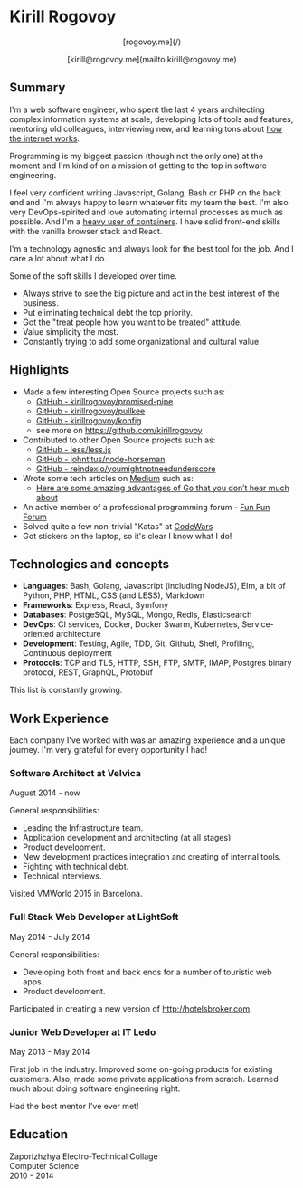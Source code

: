 # Kirill Rogovoy

<div style="text-align: center;">
    <p>[rogovoy.me](/)</p>
    <p>[kirill@rogovoy.me](mailto:kirill@rogovoy.me)</p>
</div>

## Summary
I'm a web software engineer, who spent the last 4 years architecting complex information systems at scale, developing lots of tools and features, mentoring old colleagues, interviewing new, and learning tons about [how the internet works](/hire/how-the-internet-works.gif).

Programming is my biggest passion (though not the only one) at the moment and I'm kind of on a mission of getting to the top in software engineering.

I feel very confident writing Javascript, Golang, Bash or PHP on the back end and I'm always happy to learn whatever fits my team the best. I'm also very DevOps-spirited and love automating internal processes as much as possible. And I'm a [heavy user of containers](/hire/docker-all-the-things.png). I have solid front-end skills with the vanilla browser stack and React.

I'm a technology agnostic and always look for the best tool for the job. And I care a lot about what I do.

Some of the soft skills I developed over time.
- Always strive to see the big picture and act in the best interest of the business.
- Put eliminating technical debt the top priority.
- Got the "treat people how you want to be treated" attitude.
- Value simplicity the most.
- Constantly trying to add some organizational and cultural value.

## Highlights
- Made a few interesting Open Source projects such as:
	- [GitHub - kirillrogovoy/promised-pipe](https://github.com/kirillrogovoy/promised-pipe)
	- [GitHub - kirillrogovoy/pullkee](https://github.com/kirillrogovoy/pullkee)
	- [GitHub - kirillrogovoy/konfig](https://github.com/kirillrogovoy/konfig)
	- see more on https://github.com/kirillrogovoy
- Contributed to other Open Source projects such as:
	- [GitHub - less/less.js](https://github.com/less/less.js/)
	- [GitHub - johntitus/node-horseman](https://github.com/johntitus/node-horseman)
	- [GitHub - reindexio/youmightnotneedunderscore](https://github.com/reindexio/youmightnotneedunderscore)
- Wrote some tech articles on [Medium](https://medium.com/@kirillrogovoy) such as:
    - [Here are some amazing advantages of Go that you don’t hear much about](https://medium.freecodecamp.org/here-are-some-amazing-advantages-of-go-that-you-dont-hear-much-about-1af99de3b23a)
- An active member of a professional programming forum - [Fun Fun Forum](https://www.funfunforum.com/)
- Solved quite a few non-trivial "Katas" at [CodeWars](https://www.codewars.com/users/kirillrogovoy)
- Got stickers on the laptop, so it's clear I know what I do!

## Technologies and concepts

- **Languages**: Bash, Golang, Javascript (including NodeJS), Elm, a bit of Python, PHP, HTML, CSS (and LESS), Markdown
- **Frameworks**: Express, React, Symfony
- **Databases**: PostgeSQL, MySQL, Mongo, Redis, Elasticsearch
- **DevOps**: CI services, Docker, Docker Swarm, Kubernetes, Service-oriented architecture
- **Development**: Testing, Agile, TDD, Git, Github, Shell, Profiling, Continuous deployment
- **Protocols**: TCP and TLS, HTTP, SSH, FTP, SMTP, IMAP, Postgres binary protocol, REST, GraphQL, Protobuf

This list is constantly growing.

## Work Experience
Each company I've worked with was an amazing experience and a unique journey. I'm very grateful for every opportunity I had!

### Software Architect at Velvica
August 2014 - now

General responsibilities:
- Leading the Infrastructure team.
- Application development and architecting (at all stages).
- Product development.
- New development practices integration and creating of internal tools.
- Fighting with technical debt.
- Technical interviews.

Visited VMWorld 2015 in Barcelona.

### Full Stack Web Developer at LightSoft
May 2014 - July 2014

General responsibilities:
- Developing both front and back ends for a number of touristic web apps.
- Product development.

Participated in creating a new version of http://hotelsbroker.com.

### Junior Web Developer at IT Ledo
May 2013 - May 2014

First job in the industry. Improved some on-going products for existing customers. Also, made some private applications from scratch. Learned much about doing software engineering right.

Had the best mentor I've ever met!

## Education

Zaporizhzhya Electro-Technical Collage<br>
Computer Science<br>
2010 - 2014
